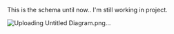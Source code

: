 This is the schema until now..
I'm still working in project. 


![Uploading Untitled Diagram.png…]()
